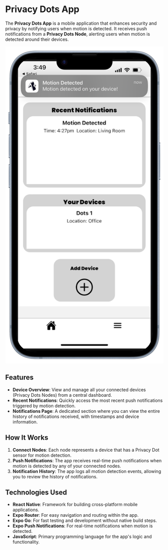 # Privacy Dots App

The **Privacy Dots App** is a mobile application that enhances security and privacy by notifying users when motion is detected. It receives push notifications from a **Privacy Dots Node**, alerting users when motion is detected around their devices.<br>

![Project Showcase](assets/images/ss-app-portrait.png)

## Features

- **Device Overview**: View and manage all your connected devices (Privacy Dots Nodes) from a central dashboard.
- **Recent Notifications**: Quickly access the most recent push notifications triggered by motion detection.
- **Notifications Page**: A dedicated section where you can view the entire history of notifications received, with timestamps and device information.

## How It Works

1. **Connect Nodes**: Each node represents a device that has a Privacy Dot sensor for motion detection.
2. **Push Notifications**: The app receives real-time push notifications when motion is detected by any of your connected nodes.
3. **Notification History**: The app logs all motion detection events, allowing you to review the history of notifications.

## Technologies Used

- **React Native**: Framework for building cross-platform mobile applications.
- **Expo Router**: For easy navigation and routing within the app.
- **Expo Go**: For fast testing and development without native build steps.
- **Expo Push Notifications**: For real-time notifications when motion is detected.
- **JavaScript**: Primary programming language for the app's logic and functionality.
